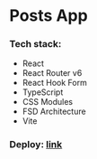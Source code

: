 # Posts App

### Tech stack:

- React
- React Router v6
- React Hook Form
- TypeScript
- CSS Modules
- FSD Architecture
- Vite

### Deploy: [link](https://freightdh.github.io/RadarFrontend/posts-app/)
